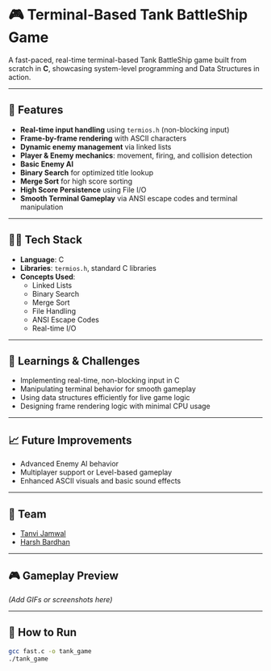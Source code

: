 # 🎮 Terminal-Based Tank BattleShip Game

A fast-paced, real-time terminal-based Tank BattleShip game built from scratch in **C**, showcasing system-level programming and Data Structures in action.

---

## 🚀 Features

- **Real-time input handling** using `termios.h` (non-blocking input)
- **Frame-by-frame rendering** with ASCII characters
- **Dynamic enemy management** via linked lists
- **Player & Enemy mechanics**: movement, firing, and collision detection
- **Basic Enemy AI**
- **Binary Search** for optimized title lookup
- **Merge Sort** for high score sorting
- **High Score Persistence** using File I/O
- **Smooth Terminal Gameplay** via ANSI escape codes and terminal manipulation

---

## 👨‍💻 Tech Stack

- **Language**: C
- **Libraries**: `termios.h`, standard C libraries
- **Concepts Used**:  
  - Linked Lists  
  - Binary Search  
  - Merge Sort  
  - File Handling  
  - ANSI Escape Codes  
  - Real-time I/O

---

## 🧠 Learnings & Challenges

- Implementing real-time, non-blocking input in C
- Manipulating terminal behavior for smooth gameplay
- Using data structures efficiently for live game logic
- Designing frame rendering logic with minimal CPU usage

---

## 📈 Future Improvements

- Advanced Enemy AI behavior
- Multiplayer support or Level-based gameplay
- Enhanced ASCII visuals and basic sound effects

---

## 👥 Team

- [Tanvi Jamwal](https://github.com/HarshBardhann/)
- [Harsh Bardhan](#)

---

## 🎮 Gameplay Preview

*(Add GIFs or screenshots here)*

---

## 📂 How to Run

```bash
gcc fast.c -o tank_game
./tank_game
